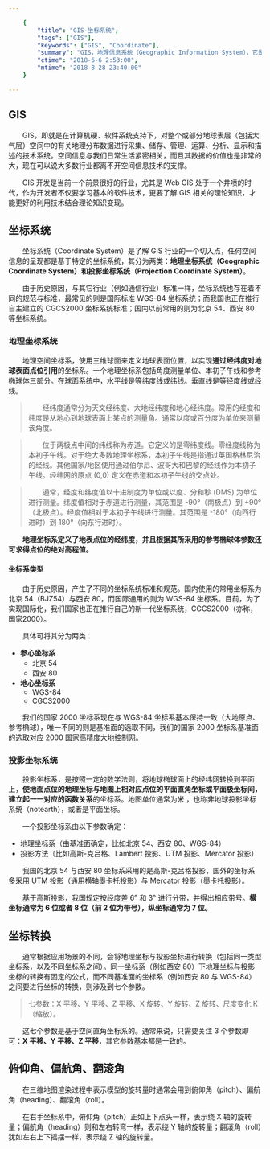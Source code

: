 ```yaml
---

    {
        "title": "GIS-坐标系统",
        "tags": ["GIS"],
        "keywords": ["GIS", "Coordinate"],
        "summary": "GIS，地理信息系统（Geographic Information System），它是一种特定的十分重要的空间信息系统，坐标系统是 GIS 理论知识中最基本的而且最关键的一点。",
        "ctime": "2018-6-6 2:53:00",
        "mtime": "2018-8-28 23:40:00"
    }

---
```


## GIS

　　GIS，即就是在计算机硬、软件系统支持下，对整个或部分地球表层（包括大气层）空间中的有关地理分布数据进行采集、储存、管理、运算、分析、显示和描述的技术系统。空间信息与我们日常生活紧密相关，而且其数据的价值也是非常的大，现在可以说大多数行业都离不开空间信息技术的支撑。

　　GIS 开发是当前一个前景很好的行业，尤其是 Web GIS 处于一个井喷的时代，作为开发者不仅要学习基本的软件技术，更要了解 GIS 相关的理论知识，才能更好的利用技术结合理论知识变现。

## 坐标系统

　　坐标系统（Coordinate System）是了解 GIS 行业的一个切入点，任何空间信息的呈现都是基于特定的坐标系统，其分为两类：**地理坐标系统（Geographic Coordinate System）和投影坐标系统（Projection Coordinate System）**。

　　由于历史原因，与其它行业（例如通信行业）标准一样，坐标系统也存在着不同的规范与标准，最常见的则是国际标准 WGS-84 坐标系统；而我国也正在推行自主建立的 CGCS2000 坐标系统标准；国内以前常用的则为北京 54、西安 80 等坐标系统。

### 地理坐标系统

　　地理空间坐标系，使用三维球面来定义地球表面位置，以实现**通过经纬度对地球表面点位引用**的坐标系。一个地理坐标系包括角度测量单位、本初子午线和参考椭球体三部分。在球面系统中，水平线是等纬度线或纬线。垂直线是等经度线或经线。

> 　　经纬度通常分为天文经纬度、大地经纬度和地心经纬度。常用的经度和纬度是从地心到地球表面上某点的测量角。通常以度或百分度为单位来测量该角度。

> 　　位于两极点中间的纬线称为赤道。它定义的是零纬度线。零经度线称为本初子午线。对于绝大多数地理坐标系，本初子午线是指通过英国格林尼治的经线。其他国家/地区使用通过伯尔尼、波哥大和巴黎的经线作为本初子午线。经纬网的原点 (0,0) 定义在赤道和本初子午线的交点处。

> 　　通常，经度和纬度值以十进制度为单位或以度、分和秒 (DMS) 为单位进行测量。纬度值相对于赤道进行测量，其范围是 -90°（南极点）到 +90°（北极点）。经度值相对于本初子午线进行测量。其范围是 -180°（向西行进时）到 180°（向东行进时）。

　　**地理坐标系定义了地表点位的经纬度，并且根据其所采用的参考椭球体参数还可求得点位的绝对高程值。**

#### 坐标系类型

　　由于历史原因，产生了不同的坐标系统标准和规范。国内使用的常用坐标系为北京 54（BJZ54）与西安 80，而国际通用的则为 WGS-84 坐标系。目前，为了实现国际化，我们国家也正在推行自己的新一代坐标系统，CGCS2000（亦称，国家2000）。

　　具体可将其分为两类：

- **参心坐标系**
    - 北京 54
    - 西安 80
- **地心坐标系**
    - WGS-84
    - CGCS2000

　　我们的国家 2000 坐标系现在与 WGS-84 坐标系基本保持一致（大地原点、参考椭球），唯一不同的则是基准面的选取不同，我们的国家 2000 坐标系基准面的选取对应 2000 国家高精度大地控制网。

### 投影坐标系统

　　投影坐标系，是按照一定的数学法则，将地球椭球面上的经纬网转换到平面上，**使地面点位的地理坐标与地图上相对应点位的平面直角坐标或平面极坐标间，建立起一一对应的函数关系**的坐标系。地图单位通常为米 ，也称非地球投影坐标系统（notearth），或者是平面坐标。

　　一个投影坐标系由以下参数确定：

- 地理坐标系（由基准面确定，比如北京 54、西安 80、WGS-84）
- 投影方法（比如高斯-克吕格、Lambert 投影、UTM 投影、Mercator 投影）

　　我国的北京 54 与西安 80 坐标系采用的是高斯-克吕格投影，国外的坐标系多采用 UTM 投影（通用横轴墨卡托投影）与 Mercator 投影（墨卡托投影）。

　　基于高斯投影，我国规定按经度差 6° 和 3° 进行分带，并得出相应带号。**横坐标通常为 6 位或者 8 位（前 2 位为带号），纵坐标通常为 7 位。**

## 坐标转换

　　通常根据应用场景的不同，会将地理坐标与投影坐标进行转换（包括同一类型坐标系，以及不同坐标系之间）。同一坐标系（例如西安 80）下地理坐标与投影坐标的转换有固定的公式，而不同基准面的坐标系（例如西安 80 与 WGS-84）之间要进行坐标的转换，则涉及到七个参数。

> 七参数：X 平移、Y 平移、Z 平移、X 旋转、Y 旋转、Z 旋转、尺度变化 K（缩放）。

　　这七个参数是基于空间直角坐标系的。通常来说，只需要关注 3 个参数即可：**X 平移、Y 平移、Z 平移**，其它参数基本都是一致的。

## 俯仰角、偏航角、翻滚角

　　在三维地图渲染过程中表示模型的旋转量时通常会用到俯仰角（pitch）、偏航角（heading）、翻滚角（roll）。

　　在右手坐标系中，俯仰角（pitch）正如上下点头一样，表示绕 X 轴的旋转量；偏航角（heading）则和左右转弯一样，表示绕 Y 轴的旋转量；翻滚角（roll）犹如左右上下摇摆一样，表示绕 Z 轴的旋转量。